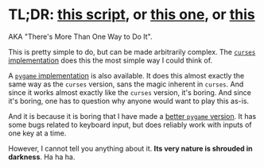 # TL;DR: [this script](solution_curses.py), or [this one](solution_pygame.py), or [this](solution_pygame_complex.py)
AKA "There's More Than One Way to Do It".

This is pretty simple to do, but can be made arbitrarily complex.
The [`curses` implementation](solution_curses.py) does this the most simple way I could think of.

A [`pygame` implementation](solution_pygame.py) is also available.
It does this almost exactly the same way as the `curses` version, sans the magic inherent in `curses`.
And since it works almost exactly like the `curses` version, it's boring.
And since it's boring, one has to question why anyone would want to play this as-is.

And it is because it is boring that I have made a [better `pygame` version](solution_pygame_complex.py).
It has some bugs related to keyboard input, but does reliably work with inputs of one key at a time.

However, I cannot tell you anything about it.
**Its very nature is shrouded in darkness**.
Ha ha ha.